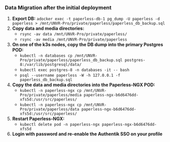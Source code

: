 ### Data Migration after the initial deployment
1. **Export DB:**
    `adocker exec -t paperless-db-1 pg_dump -U paperless -d paperless > /mnt/UNVR-Pro/private/paperless/paperless_db_backup.sql`
2. **Copy data and media directories:**
    * `rsync -av data /mnt/UNVR-Pro/private/paperless/`
    * `rsync -av media /mnt/UNVR-Pro/private/paperless`
3. **On one of the k3s nodes, copy the DB dump into the primary Postgres POD:**
    * `kubectl -n databases cp /mnt/UNVR-Pro/private/paperless/paperless_db_backup.sql postgres-8:/var/lib/postgresql/data/`
    * `kubectl exec postgres-8 -n databases -it -- bash`
    * `psql --username paperless -W -h 127.0.0.1 -f paperless_db_backup.sql`
4. **Copy the data and media directories into the Paperless-NGX POD:**
    * `kubectl -n paperless-ngx cp /mnt/UNVR-Pro/private/paperless/media paperless-ngx-b6d6476dd-xfs5d:/usr/src/paperless/`
    * `kubectl -n paperless-ngx cp /mnt/UNVR-Pro/private/paperless/data paperless-ngx-b6d6476dd-xfs5d:/usr/src/paperless/`
5. **Restart Paperless-NGX:**
    * `kubectl delete pod -n paperless-ngx paperless-ngx-b6d6476dd-xfs5d`
6. **Login with password and re-enable the Authentik SSO on your profile**
